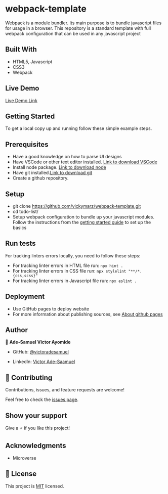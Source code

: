 # webpack-template
Webpack is a module bundler. Its main purpose is to bundle javascript files for usage in a browser.
This repository is a standard template with full webpack configuration that can be used in any javascript project

## Built With

- HTML5, Javascript
- CSS3
- Webpack

## Live Demo

[Live Demo Link](https://victoradesamuel.github.io/webpack-template/)

## Getting Started

To get a local copy up and running follow these simple example steps.

## Prerequisites

- Have a good knowledge on how to parse UI designs
- Have VSCode or other text editor installed. [Link to download VSCode](https://code.visualstudio.com/download)
- Install node package. [Link to download node](https://nodejs.org/en/download/)
- Have git installed.[Link to download git](https://git-scm.com/downloads)
- Create a github repository.

## Setup

- git clone https://github.com/vickymarz/webpack-template.git
- cd todo-list/
- Setup webpack configuration to bundle up your javascript modules. Follow the instructions from the [getting started guide](https://webpack.js.org/guides/getting-started/#basic-setup) to set up the basics

## Run tests

For tracking linters errors locally, you need to follow these steps:

- For tracking linter errors in HTML file run:
  `npx hint .`
- For tracking linter errors in CSS file run:
  `npx stylelint "**/*.{css,scss}"`
- For tracking linter errors in Javascript file run:
  `npx eslint .`

## Deployment

- Use GitHub pages to deploy website
- For more information about publishing sources, see [About github pages](https://pages.github.com/)

## Author

👤 **Ade-Samuel Victor Ayomide**

- GitHub: [@victoradesamuel](https://github.com/victoradesamuel)

- LinkedIn: [Victor Ade-Saamuel](https://www.linkedin.com/in/sonofzion)

## 🤝 Contributing

Contributions, issues, and feature requests are welcome!

Feel free to check the [issues page](../../issues/).

## Show your support

Give a ⭐️ if you like this project!

## Acknowledgments

- Microverse

## 📝 License

This project is [MIT](./MIT.md) licensed.
